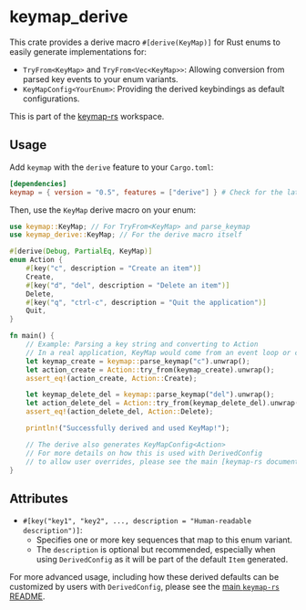 # keymap_derive

This crate provides a derive macro `#[derive(KeyMap)]` for Rust enums to easily generate implementations for:

*   `TryFrom<KeyMap>` and `TryFrom<Vec<KeyMap>>`: Allowing conversion from parsed key events to your enum variants.
*   `KeyMapConfig<YourEnum>`: Providing the derived keybindings as default configurations.

This is part of the [keymap-rs](../../README.md) workspace.

## Usage

Add `keymap` with the `derive` feature to your `Cargo.toml`:

```toml
[dependencies]
keymap = { version = "0.5", features = ["derive"] } # Check for the latest version
```

Then, use the `KeyMap` derive macro on your enum:

```rust
use keymap::KeyMap; // For TryFrom<KeyMap> and parse_keymap
use keymap_derive::KeyMap; // For the derive macro itself

#[derive(Debug, PartialEq, KeyMap)]
enum Action {
    #[key("c", description = "Create an item")]
    Create,
    #[key("d", "del", description = "Delete an item")]
    Delete,
    #[key("q", "ctrl-c", description = "Quit the application")]
    Quit,
}

fn main() {
    // Example: Parsing a key string and converting to Action
    // In a real application, KeyMap would come from an event loop or config.
    let keymap_create = keymap::parse_keymap("c").unwrap();
    let action_create = Action::try_from(keymap_create).unwrap();
    assert_eq!(action_create, Action::Create);

    let keymap_delete_del = keymap::parse_keymap("del").unwrap();
    let action_delete_del = Action::try_from(keymap_delete_del).unwrap();
    assert_eq!(action_delete_del, Action::Delete);

    println!("Successfully derived and used KeyMap!");

    // The derive also generates KeyMapConfig<Action>
    // For more details on how this is used with DerivedConfig
    // to allow user overrides, please see the main [keymap-rs documentation](../../README.md#advanced-customizing-keymaps-with-derivedconfig).
}
```

## Attributes

*   `#[key("key1", "key2", ..., description = "Human-readable description")]`:
    *   Specifies one or more key sequences that map to this enum variant.
    *   The `description` is optional but recommended, especially when using `DerivedConfig` as it will be part of the default `Item` generated.

For more advanced usage, including how these derived defaults can be customized by users with `DerivedConfig`, please see the [main `keymap-rs` README](../../README.md).
